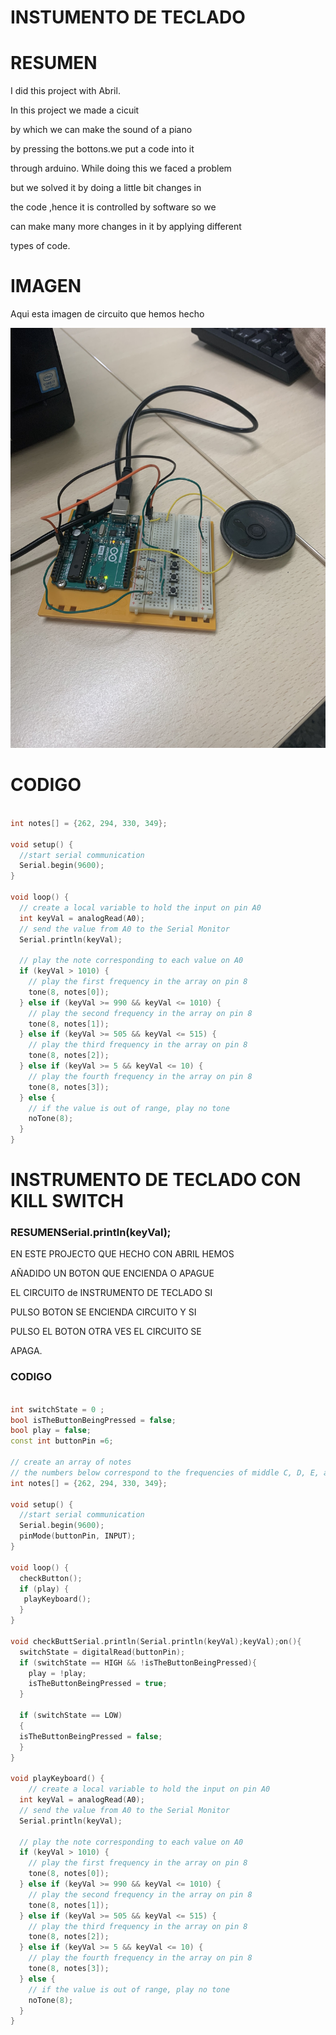 # INSTUMENTO DE TECLADO

# RESUMEN

I did this project with Abril.

In this project we made a cicuit 

by which we can make the sound of a piano 

by pressing the bottons.we put a code into it 

through arduino. While doing this we faced a problem 

but we solved it by doing a little bit changes in 

the code ,hence it is controlled by software so we 

can make many more changes in it by applying different 

types of code.

# IMAGEN
Aqui esta imagen de circuito que hemos hecho

![](https://raw.githubusercontent.com/Hanzla55/Arduino/main/instumento%20de%20teclado.jpg)



# CODIGO

``` C++

int notes[] = {262, 294, 330, 349};

void setup() {
  //start serial communication
  Serial.begin(9600);
}

void loop() {
  // create a local variable to hold the input on pin A0
  int keyVal = analogRead(A0);
  // send the value from A0 to the Serial Monitor
  Serial.println(keyVal);

  // play the note corresponding to each value on A0
  if (keyVal > 1010) {
    // play the first frequency in the array on pin 8
    tone(8, notes[0]);
  } else if (keyVal >= 990 && keyVal <= 1010) {
    // play the second frequency in the array on pin 8
    tone(8, notes[1]);
  } else if (keyVal >= 505 && keyVal <= 515) {
    // play the third frequency in the array on pin 8
    tone(8, notes[2]);
  } else if (keyVal >= 5 && keyVal <= 10) {
    // play the fourth frequency in the array on pin 8
    tone(8, notes[3]);
  } else {
    // if the value is out of range, play no tone
    noTone(8);
  }
}

```


# INSTRUMENTO DE TECLADO CON KILL SWITCH

### RESUMENSerial.println(keyVal);

EN ESTE PROJECTO QUE HECHO CON ABRIL HEMOS 

AÑADIDO UN BOTON QUE ENCIENDA O APAGUE

EL CIRCUITO de INSTRUMENTO DE TECLADO SI 

PULSO BOTON SE ENCIENDA CIRCUITO Y SI 

PULSO EL BOTON OTRA VES EL CIRCUITO SE 

APAGA.

### CODIGO

``` C++

int switchState = 0 ;
bool isTheButtonBeingPressed = false;
bool play = false;
const int buttonPin =6;

// create an array of notes
// the numbers below correspond to the frequencies of middle C, D, E, and F
int notes[] = {262, 294, 330, 349};

void setup() {
  //start serial communication
  Serial.begin(9600);
  pinMode(buttonPin, INPUT);
}

void loop() {
  checkButton();
  if (play) {
   playKeyboard();
  }
}

void checkButtSerial.println(Serial.println(keyVal);keyVal);on(){
  switchState = digitalRead(buttonPin);
  if (switchState == HIGH && !isTheButtonBeingPressed){
    play = !play;
    isTheButtonBeingPressed = true;
  }
  
  if (switchState == LOW)
  {
  isTheButtonBeingPressed = false;
  }
}

void playKeyboard() {
    // create a local variable to hold the input on pin A0
  int keyVal = analogRead(A0);
  // send the value from A0 to the Serial Monitor
  Serial.println(keyVal);

  // play the note corresponding to each value on A0
  if (keyVal > 1010) {
    // play the first frequency in the array on pin 8
    tone(8, notes[0]);
  } else if (keyVal >= 990 && keyVal <= 1010) {
    // play the second frequency in the array on pin 8
    tone(8, notes[1]);
  } else if (keyVal >= 505 && keyVal <= 515) {
    // play the third frequency in the array on pin 8
    tone(8, notes[2]);
  } else if (keyVal >= 5 && keyVal <= 10) {
    // play the fourth frequency in the array on pin 8
    tone(8, notes[3]);
  } else {
    // if the value is out of range, play no tone
    noTone(8);
  }
}
```
